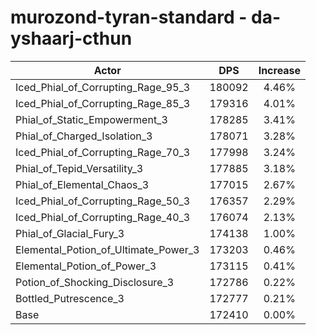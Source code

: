 # murozond-tyran-standard - da-yshaarj-cthun
| Actor | DPS | Increase |
|---|:---:|:---:|
|Iced_Phial_of_Corrupting_Rage_95_3|180092|4.46%|
|Iced_Phial_of_Corrupting_Rage_85_3|179316|4.01%|
|Phial_of_Static_Empowerment_3|178285|3.41%|
|Phial_of_Charged_Isolation_3|178071|3.28%|
|Iced_Phial_of_Corrupting_Rage_70_3|177998|3.24%|
|Phial_of_Tepid_Versatility_3|177885|3.18%|
|Phial_of_Elemental_Chaos_3|177015|2.67%|
|Iced_Phial_of_Corrupting_Rage_50_3|176357|2.29%|
|Iced_Phial_of_Corrupting_Rage_40_3|176074|2.13%|
|Phial_of_Glacial_Fury_3|174138|1.00%|
|Elemental_Potion_of_Ultimate_Power_3|173203|0.46%|
|Elemental_Potion_of_Power_3|173115|0.41%|
|Potion_of_Shocking_Disclosure_3|172786|0.22%|
|Bottled_Putrescence_3|172777|0.21%|
|Base|172410|0.00%|
